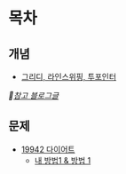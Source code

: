 # 목차

## 개념

- [그리디, 라인스위핑, 투포인터](05_01_그리디_라인스위핑_투포인터.md)

*🔗[참고 블로그글](https://blog.naver.com/jhc9639/222319124359)*
 

## 문제

* [19942 다이어트](https://www.acmicpc.net/problem/19942)
    * [내 방법1 & 방법 1](04_02_A_19942_0.cpp)